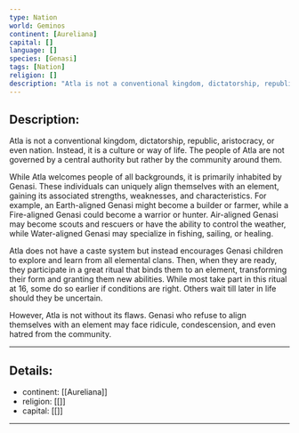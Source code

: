 ```yaml
---
type: Nation
world: Geminos
continent: [Aureliana]
capital: []
language: []
species: [Genasi]
tags: [Nation]
religion: []
description: "Atla is not a conventional kingdom, dictatorship, republic, aristocracy, or even nation. Instead, it is a culture or way of life. The people of Atla are not governed by a central authority but rather by the community around them."
---
```


## Description:

Atla is not a conventional kingdom, dictatorship, republic, aristocracy, or even nation. Instead, it is a culture or way of life. The people of Atla are not governed by a central authority but rather by the community around them.

While Atla welcomes people of all backgrounds, it is primarily inhabited by Genasi. These individuals can uniquely align themselves with an element, gaining its associated strengths, weaknesses, and characteristics. For example, an Earth-aligned Genasi might become a builder or farmer, while a Fire-aligned Genasi could become a warrior or hunter. Air-aligned Genasi may become scouts and rescuers or have the ability to control the weather, while Water-aligned Genasi may specialize in fishing, sailing, or healing.

Atla does not have a caste system but instead encourages Genasi children to explore and learn from all elemental clans. Then, when they are ready, they participate in a great ritual that binds them to an element, transforming their form and granting them new abilities. While most take part in this ritual at 16, some do so earlier if conditions are right. Others wait till later in life should they be uncertain.

However, Atla is not without its flaws. Genasi who refuse to align themselves with an element may face ridicule, condescension, and even hatred from the community.

---
## Details:
- continent: [[Aureliana]]
- religion: [[]]
- capital: [[]]

---




